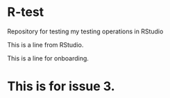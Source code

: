 # R-test
Repository for testing my testing operations in RStudio

This is a line from RStudio.

This is a line for onboarding.

# This is for issue 3.